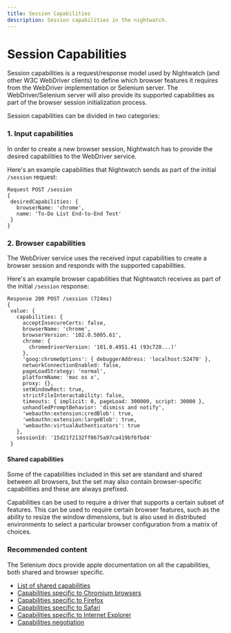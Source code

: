 ```yaml
---
title: Session Capabilities
description: Session capabilities in the nightwatch.
---
```


<div class="page-header"><h1>Session Capabilities</h1></div>

Session capabilities is a request/response model used by Nightwatch (and other W3C WebDriver clients) to define which browser features it requires from the WebDriver implementation or Selenium server. 
The WebDriver/Selenium server will also provide its supported capabilities as part of the browser session initialization process.

Session capabilities can be divided in two categories:
### 1. Input capabilities
In order to create a new browser session, Nightwatch has to provide the desired capabilities to the WebDriver service. 

Here's an example capabilities that Nightwatch sends as part of the initial `/session` request:

<pre><code class="language-bash">Request POST /session  
{
 desiredCapabilities: {
   browserName: 'chrome',
   name: 'To-Do List End-to-End Test'
 }
}</code></pre>

### 2. Browser capabilities
The WebDriver service uses the received input capabilities to create a browser session and responds with the supported capabilities.

Here's an example browser capabilities that Nightwatch receives as part of the initial `/session` response:

<pre><code class="language-bash">Response 200 POST /session (724ms)
{
 value: {
   capabilities: {
     acceptInsecureCerts: false,
     browserName: 'chrome',
     browserVersion: '102.0.5005.61',
     chrome: {
       chromedriverVersion: '101.0.4951.41 (93c720...)'
     },
     'goog:chromeOptions': { debuggerAddress: 'localhost:52470' },
     networkConnectionEnabled: false,
     pageLoadStrategy: 'normal',
     platformName: 'mac os x',
     proxy: {},
     setWindowRect: true,
     strictFileInteractability: false,
     timeouts: { implicit: 0, pageLoad: 300000, script: 30000 },
     unhandledPromptBehavior: 'dismiss and notify',
     'webauthn:extension:credBlob': true,
     'webauthn:extension:largeBlob': true,
     'webauthn:virtualAuthenticators': true
   },
   sessionId: '15d21f2132ff0675a97ca419bf6fbd4'
 }</code></pre>


#### Shared capabilities

Some of the capabilities included in this set are standard and shared between all browsers, but the set may also contain browser-specific capabilities and these are always prefixed.

Capabilities can be used to require a driver that supports a certain subset of features. This can be used to require certain browser features, such as the ability to resize the window dimensions, but is also used in distributed environments to select a particular browser configuration from a matrix of choices.

### Recommended content
The Selenium docs provide apple documentation on all the capabilities, both shared and browser specific.

- [List of shared capabilities](https://www.selenium.dev/documentation/webdriver/capabilities/shared/)
- [Capabilities specific to Chromium browsers](https://www.selenium.dev/documentation/webdriver/capabilities/chromium/)
- [Capabilities specific to Firefox](https://www.selenium.dev/documentation/webdriver/capabilities/firefox/)
- [Capabilities specific to Safari](https://www.selenium.dev/documentation/webdriver/capabilities/safari/)
- [Capabilities specific to Internet Explorer](https://www.selenium.dev/documentation/webdriver/capabilities/internet_explorer/)
- [Capabilities negotiation](https://developer.mozilla.org/en-US/docs/Web/WebDriver/Capabilities#capabilities_negotiation)